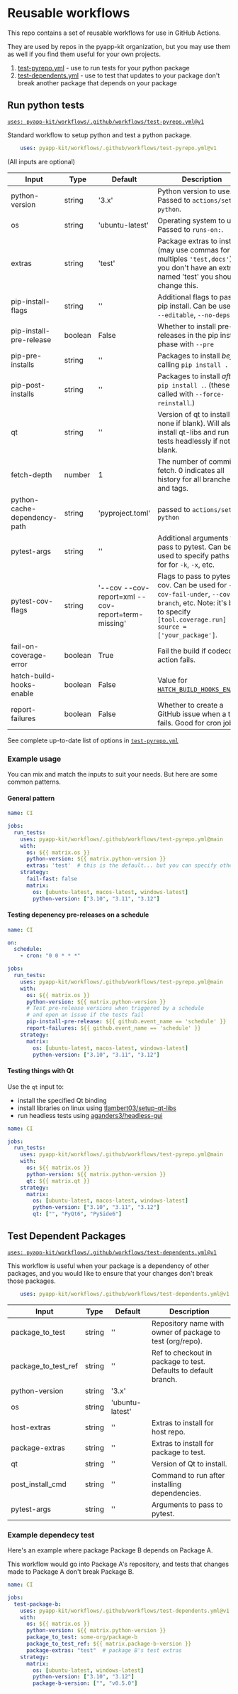 # Reusable workflows

This repo contains a set of reusable workflows for use in GitHub Actions.

They are used by repos in the pyapp-kit organization, but you may use them
as well if you find them useful for your own projects.

1. [test-pyrepo.yml](#run-python-tests) - use to run tests for your python package
2. [test-dependents.yml](#test-dependent-packages) - use to test that updates to your package don't break another package that depends on your package

## Run python tests

[`uses: pyapp-kit/workflows/.github/workflows/test-pyrepo.yml@v1`](.github/workflows/test-pyrepo.yml)

Standard workflow to setup python and test a python package.

```yaml
    uses: pyapp-kit/workflows/.github/workflows/test-pyrepo.yml@v1
```

(All inputs are optional)

<!-- pyrepo-table -->
| Input | Type | Default | Description |
| --- | --- | --- | --- |
| python-version | string | '3.x' | Python version to use. Passed to `actions/setup-python`. |
| os | string | 'ubuntu-latest' | Operating system to use. Passed to `runs-on:`. |
| extras | string | 'test' | Package extras to install (may use commas for multiples `'test,docs'`). If you don't have an extra named 'test' you should change this. |
| pip-install-flags | string | '' | Additional flags to pass to pip install. Can be used for `--editable`, `--no-deps`, etc. |
| pip-install-pre-release | boolean | False | Whether to install pre-releases in the pip install phase with `--pre` |
| pip-pre-installs | string | '' | Packages to install *before* calling `pip install .` |
| pip-post-installs | string | '' | Packages to install *after* `pip install .`. (these are called with `--force-reinstall`.) |
| qt | string | '' | Version of qt to install (or none if blank).  Will also install qt-libs and run tests headlessly if not blank. |
| fetch-depth | number | 1 | The number of commits to fetch. 0 indicates all history for all branches and tags. |
| python-cache-dependency-path | string | 'pyproject.toml' | passed to `actions/setup-python` |
| pytest-args | string | '' | Additional arguments to pass to pytest. Can be used to specify paths or for for `-k`, `-x`, etc. |
| pytest-cov-flags | string | '--cov --cov-report=xml --cov-report=term-missing' | Flags to pass to pytest-cov. Can be used for `--cov-fail-under`, `--cov-branch`, etc. Note: it's best to specify `[tool.coverage.run] source = ['your_package']`. |
| fail-on-coverage-error | boolean | True | Fail the build if codecov action fails. |
| hatch-build-hooks-enable | boolean | False | Value for [`HATCH_BUILD_HOOKS_ENABLE`](https://hatch.pypa.io/latest/config/build/#environment-variables). |
| report-failures | boolean | False | Whether to create a GitHub issue when a test fails. Good for cron jobs. |
<!-- /pyrepo-table -->

See complete up-to-date list of options in [`test-pyrepo.yml`](.github/workflows/test-pyrepo.yml#L5)

### Example usage

You can mix and match the inputs to suit your needs.  But here are
some common patterns.

#### General pattern

```yaml
name: CI

jobs:
  run_tests:
    uses: pyapp-kit/workflows/.github/workflows/test-pyrepo.yml@main
    with:
      os: ${{ matrix.os }}
      python-version: ${{ matrix.python-version }}
      extras: 'test'  # this is the default... but you can specify others
    strategy:
      fail-fast: false
      matrix:
        os: [ubuntu-latest, macos-latest, windows-latest]
        python-version: ["3.10", "3.11", "3.12"]
```

#### Testing depenency pre-releases on a schedule

```yaml
name: CI

on:
  schedule:
    - cron: "0 0 * * *"

jobs:
  run_tests:
    uses: pyapp-kit/workflows/.github/workflows/test-pyrepo.yml@main
    with:
      os: ${{ matrix.os }}
      python-version: ${{ matrix.python-version }}
      # Test pre-release versions when triggered by a schedule
      # and open an issue if the tests fail
      pip-install-pre-release: ${{ github.event_name == 'schedule' }}
      report-failures: ${{ github.event_name == 'schedule' }}
    strategy:
      matrix:
        os: [ubuntu-latest, macos-latest, windows-latest]
        python-version: ["3.10", "3.11", "3.12"]
```

#### Testing things with Qt

Use the `qt` input to:

- install the specified Qt binding
- install libraries on linux using [tlambert03/setup-qt-libs](https://github.com/tlambert03/setup-qt-libs)
- run headless tests using [aganders3/headless-gui](https://github.com/aganders3/headless-gui)

```yaml
name: CI

jobs:
  run_tests:
    uses: pyapp-kit/workflows/.github/workflows/test-pyrepo.yml@main
    with:
      os: ${{ matrix.os }}
      python-version: ${{ matrix.python-version }}
      qt: ${{ matrix.qt }}
    strategy:
      matrix:
        os: [ubuntu-latest, macos-latest, windows-latest]
        python-version: ["3.10", "3.11", "3.12"]
        qt: ["", "PyQt6", "PySide6"]
```

## Test Dependent Packages

[`uses: pyapp-kit/workflows/.github/workflows/test-dependents.yml@v1`](.github/workflows/test-dependents.yml)

This workflow is useful when your package is a dependency of other packages, and you
would like to ensure that your changes don't break those packages.

```yaml
    uses: pyapp-kit/workflows/.github/workflows/test-dependents.yml@v1
```

<!-- deps-table -->
| Input | Type | Default | Description |
| --- | --- | --- | --- |
| package_to_test | string | '' | Repository name with owner of package to test (org/repo). |
| package_to_test_ref | string | '' | Ref to checkout in package to test. Defaults to default branch. |
| python-version | string | '3.x' |  |
| os | string | 'ubuntu-latest' |  |
| host-extras | string | '' | Extras to install for host repo. |
| package-extras | string | '' | Extras to install for package to test. |
| qt | string | '' | Version of Qt to install. |
| post_install_cmd | string | '' | Command to run after installing dependencies. |
| pytest-args | string | '' | Arguments to pass to pytest. |
<!-- /deps-table -->

### Example dependecy test

Here's an example where package Package B depends on Package A.

This workflow would go into Package A's repository, and tests that changes made to Package A don't break
Package B.

```yaml
name: CI

jobs:
  test-package-b:
    uses: pyapp-kit/workflows/.github/workflows/test-dependents.yml@v1
    with:
      os: ${{ matrix.os }}
      python-version: ${{ matrix.python-version }}
      package_to_test: some-org/package-b
      package_to_test_ref: ${{ matrix.package-b-version }}
      package-extras: "test"  # package B's test extras
    strategy:
      matrix:
        os: [ubuntu-latest, windows-latest]
        python-version: ["3.10", "3.12"]
        package-b-version: ["", "v0.5.0"]
```
